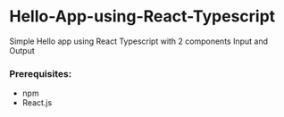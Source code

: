 # Hello-App-using-React-Typescript
Simple Hello app using React Typescript with 2 components Input and Output

### Prerequisites:
- npm
- React.js
